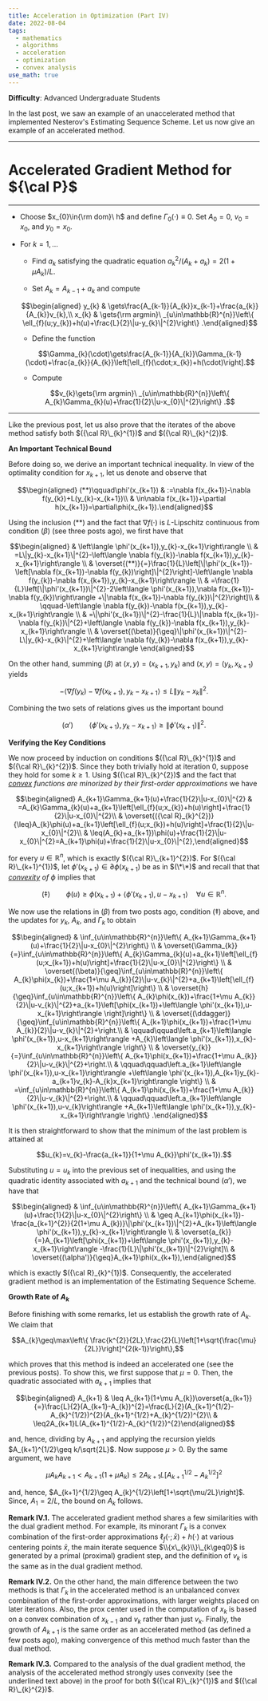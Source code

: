 ```yaml
---
title: Acceleration in Optimization (Part IV)
date: 2022-08-04
tags: 
  - mathematics
  - algorithms
  - acceleration
  - optimization
  - convex analysis
use_math: true
---
```


**Difficulty**: Advanced Undergraduate Students  

In the last post, we saw an example of an unaccelerated method that implemented Nesterov's Estimating Sequence Scheme. Let us now give an example of an accelerated method.

---
# **Accelerated Gradient Method for ${\cal P}$** #
---

-   Choose $x_{0}\in{\rm dom}\ h$ and define $\Gamma_{0}(\cdot)\equiv0$. Set $A_{0}=0$, $v_{0}=x_{0}$, and $y_{0}=x_{0}$.

-   For $k=1,\ldots$

    -   Find $a_{k}$ satisfying the quadratic equation $a_{k}^{2}/(A_{k}+a_{k})=2(1+\mu A_{k})/L$.

    -   Set $A_{k}=A_{k-1}+a_{k}$ and compute 

    $$\begin{aligned}
        y_{k} & \gets\frac{A_{k-1}}{A_{k}}x_{k-1}+\frac{a_{k}}{A_{k}}v_{k},\\
        x_{k} & \gets{\rm argmin}\ _{u\in\mathbb{R}^{n}}\left\{ \ell_{f}(u;y_{k})+h(u)+\frac{L}{2}\|u-y_{k}\|^{2}\right\} .\end{aligned}$$

    -   Define the function 

    $$\Gamma_{k}(\cdot)\gets\frac{A_{k-1}}{A_{k}}\Gamma_{k-1}(\cdot)+\frac{a_{k}}{A_{k}}\left[\ell_{f}(\cdot;x_{k})+h(\cdot)\right].$$

    -   Compute 

    $$v_{k}\gets{\rm argmin}\ _{u\in\mathbb{R}^{n}}\left\{ A_{k}\Gamma_{k}(u)+\frac{1}{2}\|u-x_{0}\|^{2}\right\} .$$

---

Like the previous post, let us also prove that the iterates of the above method satisfy both $({\cal R}\_{k}^{1})$ and $({\cal R}\_{k}^{2})$. 

**An Important Technical Bound**

Before doing so, we derive an important technical inequality. In view of the optimality condition for $x_{k+1}$, let us denote and observe that

 $$\begin{aligned}
(**)\qquad\phi'(x_{k+1}) & :=\nabla f(x_{k+1})-\nabla f(y_{k})+L(y_{k}-x_{k+1})\\
 & \in\nabla f(x_{k+1})+\partial h(x_{k+1})=\partial\phi(x_{k+1}).\end{aligned}$$ 

 Using the inclusion $(**)$ and the fact that $\nabla f(\cdot)$ is $L$-Lipschitz continuous from condition $(\beta)$ (see three posts ago), we first have that 

 $$\begin{aligned}
 & \left\langle \phi'(x_{k+1}),y_{k}-x_{k+1}\right\rangle \\
 & =L\|y_{k}-x_{k+1}\|^{2}-\left\langle \nabla f(y_{k})-\nabla f(x_{k+1}),y_{k}-x_{k+1}\right\rangle \\
 & \overset{(**)}{=}\frac{1}{L}\left[\|\phi'(x_{k+1})-\left[\nabla f(x_{k+1})-\nabla f(y_{k})\right]\|^{2}\right]-\left\langle \nabla f(y_{k})-\nabla f(x_{k+1}),y_{k}-x_{k+1}\right\rangle \\
 & =\frac{1}{L}\left[\|\phi'(x_{k+1})\|^{2}-2\left\langle \phi'(x_{k+1}),\nabla f(x_{k+1})-\nabla f(y_{k})\right\rangle +\|\nabla f(x_{k+1})-\nabla f(y_{k})\|^{2}\right]\\
 & \qquad-\left\langle \nabla f(y_{k})-\nabla f(x_{k+1}),y_{k}-x_{k+1}\right\rangle \\
 & =\|\phi'(x_{k+1})\|^{2}-\frac{1}{L}\|\nabla f(x_{k+1})-\nabla f(y_{k})\|^{2}+\left\langle \nabla f(y_{k})-\nabla f(x_{k+1}),y_{k}-x_{k+1}\right\rangle \\
 & \overset{(\beta)}{\geq}\|\phi'(x_{k+1})\|^{2}-L\|y_{k}-x_{k}\|^{2}+\left\langle \nabla f(y_{k})-\nabla f(x_{k+1}),y_{k}-x_{k+1}\right\rangle \end{aligned}$$

 On the other hand, summing $(\beta)$ at $(x,y)=(x_{k+1},y_{k})$ and $(x,y)=(y_{k},x_{k+1})$ yields 

 $$-\left\langle \nabla f(y_{k})-\nabla f(x_{k+1}),y_{k}-x_{k+1}\right\rangle \leq L\|y_{k}-x_{k}\|^{2}.$$ 

 Combining the two sets of relations gives us the important bound 

 $$(\alpha')\qquad\left\langle \phi'(x_{k+1}),y_{k}-x_{k+1}\right\rangle \geq\|\phi'(x_{k+1})\|^{2}.$$

**Verifying the Key Conditions**

We now proceed by induction on conditions $({\cal R}\_{k}^{1})$ and $({\cal R}\_{k}^{2})$. Since they both trivially hold at iteration $0$, suppose they hold for some $k\geq1$. Using $({\cal R}\_{k}^{2})$ and the fact that *<ins>convex</ins> functions are minorized by their first-order approximations* we have 

$$\begin{aligned}
A_{k+1}\Gamma_{k+1}(u)+\frac{1}{2}\|u-x_{0}\|^{2} & =A_{k}\Gamma_{k}(u)+a_{k+1}\left[\ell_{f}(u;x_{k})+h(u)\right]+\frac{1}{2}\|u-x_{0}\|^{2}\\
 & \overset{({\cal R}_{k}^{2})}{\leq}A_{k}\phi(u)+a_{k+1}\left[\ell_{f}(u;x_{k})+h(u)\right]+\frac{1}{2}\|u-x_{0}\|^{2}\\
 & \leq(A_{k}+a_{k+1})\phi(u)+\frac{1}{2}\|u-x_{0}\|^{2}=A_{k+1}\phi(u)+\frac{1}{2}\|u-x_{0}\|^{2},\end{aligned}$$ 

 for every $u\in\mathbb{R}^{n}$, which is exactly $({\cal R}\_{k+1}^{2})$. For $({\cal R}\_{k+1}^{1})$, let $\phi'(x_{k+1})\in\partial\phi(x_{k+1})$ be as in $(\*\*)$ and recall that that *<ins>convexity</ins> of* $\phi$ implies that 

 $$(\ddagger)\qquad\phi(u)\geq\phi(x_{k+1})+\left\langle \phi'(x_{k+1}),u-x_{k+1}\right\rangle \quad\forall u\in\mathbb{R}^{n}.$$ 

 We now use the relations in $(\beta)$ from two posts ago, condition $(\ddagger)$ above, and the updates for $y_{k},$ $A_{k},$ and $\Gamma_{k}$ to obtain 

 $$\begin{aligned}
 & \inf_{u\in\mathbb{R}^{n}}\left\{ A_{k+1}\Gamma_{k+1}(u)+\frac{1}{2}\|u-x_{0}\|^{2}\right\} \\
 & \overset{\Gamma_{k}}{=}\inf_{u\in\mathbb{R}^{n}}\left\{ A_{k}\Gamma_{k}(u)+a_{k+1}\left[\ell_{f}(u;x_{k+1})+h(u)\right]+\frac{1}{2}\|u-x_{0}\|^{2}\right\} \\
 & \overset{(\beta)}{\geq}\inf_{u\in\mathbb{R}^{n}}\left\{ A_{k}\phi(x_{k})+\frac{1+\mu A_{k}}{2}\|u-v_{k}\|^{2}+a_{k+1}\left[\ell_{f}(u;x_{k+1})+h(u)\right]\right\} \\
 & \overset{h}{\geq}\inf_{u\in\mathbb{R}^{n}}\left\{ A_{k}\phi(x_{k})+\frac{1+\mu A_{k}}{2}\|u-v_{k}\|^{2}+a_{k+1}\left[\phi(x_{k+1})+\left\langle \phi'(x_{k+1}),u-x_{k+1}\right\rangle \right]\right\} \\
 & \overset{(\ddagger)}{\geq}\inf_{u\in\mathbb{R}^{n}}\left\{ A_{k+1}\phi(x_{k+1})+\frac{1+\mu A_{k}}{2}\|u-v_{k}\|^{2}+\right.\\
 & \qquad\qquad\left.a_{k+1}\left\langle \phi'(x_{k+1}),u-x_{k+1}\right\rangle +A_{k}\left\langle \phi'(x_{k+1}),x_{k}-x_{k+1}\right\rangle \right\} \\
 & \overset{y_{k}}{=}\inf_{u\in\mathbb{R}^{n}}\left\{ A_{k+1}\phi(x_{k+1})+\frac{1+\mu A_{k}}{2}\|u-v_{k}\|^{2}+\right.\\
 & \qquad\qquad\left.a_{k+1}\left\langle \phi'(x_{k+1}),u-x_{k+1}\right\rangle +\left\langle \phi'(x_{k+1}),A_{k+1}y_{k}-a_{k+1}v_{k}-A_{k}x_{k+1}\right\rangle \right\} \\
 & =\inf_{u\in\mathbb{R}^{n}}\left\{ A_{k+1}\phi(x_{k+1})+\frac{1+\mu A_{k}}{2}\|u-v_{k}\|^{2}+\right.\\
 & \qquad\qquad\left.a_{k+1}\left\langle \phi'(x_{k+1}),u-v_{k}\right\rangle +A_{k+1}\left\langle \phi'(x_{k+1}),y_{k}-x_{k+1}\right\rangle \right\} .\end{aligned}$$

 It is then straightforward to show that the minimum of the last problem is attained at 

 $$u_{k}=v_{k}-\frac{a_{k+1}}{1+\mu A_{k}}\phi'(x_{k+1}).$$

 Substituting $u=u_{k}$ into the previous set of inequalities, and using the quadratic identity associated with $a_{k+1}$ and the technical bound $(\alpha')$, we have that 

 $$\begin{aligned}
 & \inf_{u\in\mathbb{R}^{n}}\left\{ A_{k+1}\Gamma_{k+1}(u)+\frac{1}{2}\|u-x_{0}\|^{2}\right\} \\
 & \geq A_{k+1}\phi(x_{k+1})-\frac{a_{k+1}^{2}}{2(1+\mu A_{k})}\|\phi'(x_{k+1})\|^{2}+A_{k+1}\left\langle \phi'(x_{k+1}),y_{k}-x_{k+1}\right\rangle \\
 & \overset{a_{k}}{=}A_{k+1}\left[\phi(x_{k+1})+\left\langle \phi'(x_{k+1}),y_{k}-x_{k+1}\right\rangle -\frac{1}{L}\|\phi'(x_{k+1})\|^{2}\right]\\
 & \overset{(\alpha')}{\geq}A_{k+1}\phi(x_{k+1}),\end{aligned}$$ 

 which is exactly $({\cal R}_{k}^{1})$. Consequently, the accelerated gradient method is an implementation of the Estimating Sequence Scheme.

**Growth Rate of $A_{k}$**

Before finishing with some remarks, let us establish the growth rate of $A_{k}$. We claim that 

$$A_{k}\geq\max\left\{ \frac{k^{2}}{2L},\frac{2}{L}\left[1+\sqrt{\frac{\mu}{2L}}\right]^{2(k-1)}\right\},$$

which proves that this method is indeed an accelerated one (see the previous posts). To show this, we first suppose that $\mu=0$. Then, the quadratic associated with $a_{k+1}$ implies that 

$$\begin{aligned}
A_{k+1} & \leq A_{k+1}(1+\mu A_{k})\overset{a_{k+1}}{=}\frac{L}{2}(A_{k+1}-A_{k})^{2}=\frac{L}{2}(A_{k+1}^{1/2}-A_{k}^{1/2})^{2}(A_{k+1}^{1/2}+A_{k}^{1/2})^{2}\\
 & \leq2A_{k+1}L(A_{k+1}^{1/2}-A_{k}^{1/2})^{2}\end{aligned}$$ 

 and, hence, dividing by $A_{k+1}$ and applying the recursion yields $A_{k+1}^{1/2}\geq k/\sqrt{2L}$. Now suppose $\mu>0$. By the same argument, we have 

 $$\mu A_{k}A_{k+1}<A_{k+1}(1+\mu A_{k})\leq2A_{k+1}L\left[A_{k+1}^{1/2}-A_{k}^{1/2}\right]^{2}$$ 

 and, hence, $A_{k+1}^{1/2}\geq A_{k}^{1/2}\left[1+\sqrt{\mu/2L}\right]$. Since, $A_{1}=2/L$, the bound on $A_{k}$ follows.

**Remark IV.1.** The accelerated gradient method shares a few similarities with the dual gradient method. For example, its minorant $\Gamma_{k}$ is a convex combination of the first-order approximations $\ell_{f}(\cdot;\bar{x})+h(\cdot)$ at various centering points $\bar{x}$, the main iterate sequence $\\{x\_{k}\\}\_{k\geq0}$ is generated by a primal (proximal) gradient step, and the definition of $v_{k}$ is the same as in the dual gradient method.

**Remark IV.2.** On the other hand, the main difference between the two methods is that $\Gamma_{k}$ in the accelerated method is an unbalanced convex combination of the first-order approximations, with larger weights placed on later iterations. Also, the prox center used in the computation of $x_{k}$ is based on a convex combination of $x_{k-1}$ and $v_{k}$ rather than just $v_{k}$. Finally, the growth of $A_{k+1}$ is the same order as an accelerated method (as defined a few posts ago), making convergence of this method much faster than the dual method.

**Remark IV.3.** Compared to the analysis of the dual gradient method, the analysis of the accelerated method strongly uses convexity (see the underlined text above) in the proof for both $({\cal R}\_{k}^{1})$ and $({\cal R}\_{k}^{2})$.
